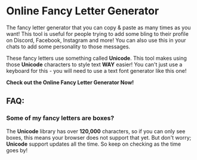 # Online Fancy Letter Generator

The fancy letter generator that you can copy & paste as many times as you want! This tool
is useful for people trying to add some bling to their profile on Discord, Facebook, Instagram and more!
You can also use this in your chats to add some personality to those messages.

These fancy letters use something called **Unicode**. This tool makes using those **Unicode**
characters
to style text **WAY** easier! You can't just use a keyboard for this - you will need to use a text
font generator like this one!

**Check out the Online Fancy Letter Generator Now!**

## FAQ:

### Some of my fancy letters are boxes?

The **Unicode** library has over **120,000** characters, so if you can only see boxes, this means
your browser does not support
that yet. But don't worry; **Unicode** support updates all the time. So keep on checking as the time
goes by!
